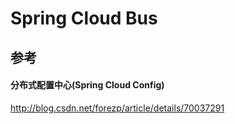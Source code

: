 # Spring Cloud Bus

## 参考

#### 分布式配置中心(Spring Cloud Config)

http://blog.csdn.net/forezp/article/details/70037291





